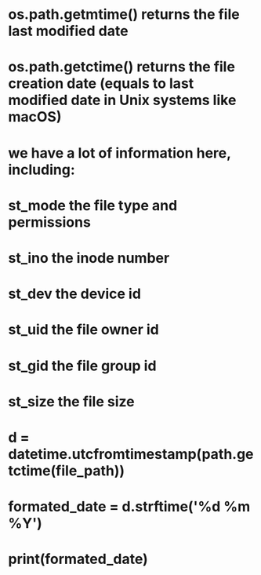# os.path.getmtime() returns the file last modified date
# os.path.getctime() returns the file creation date (equals to last modified date in Unix systems like macOS)
# we have a lot of information here, including:

#     st_mode the file type and permissions
#     st_ino the inode number
#     st_dev the device id
#     st_uid the file owner id
#     st_gid the file group id
#     st_size the file size

# d = datetime.utcfromtimestamp(path.getctime(file_path))
# formated_date = d.strftime('%d %m %Y')
# print(formated_date)